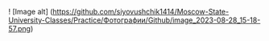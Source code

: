 ! [Image alt] (https://github.com/siyovushchik1414/Moscow-State-University-Classes/Practice/Фотографии/Github/image_2023-08-28_15-18-57.png)
